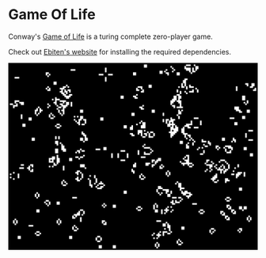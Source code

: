 # Game Of Life

Conway's [Game of Life](https://en.wikipedia.org/wiki/Conway%27s_Game_of_Life) is a turing complete zero-player game.  

Check out [Ebiten's website](https://ebiten.org/documents/install.html) for installing the required dependencies.

![Gif](life.gif)  

